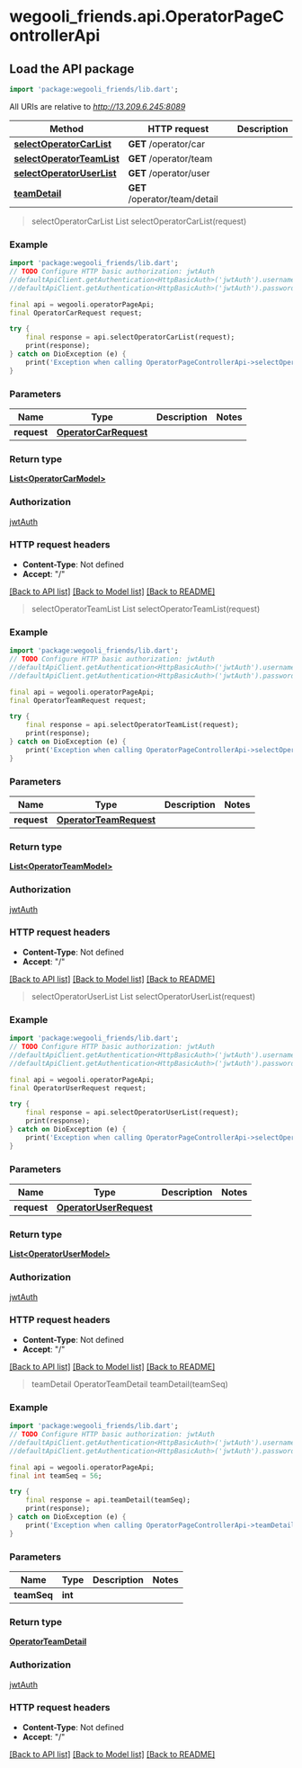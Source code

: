 # wegooli_friends.api.OperatorPageControllerApi

## Load the API package

```dart
import 'package:wegooli_friends/lib.dart';
```

All URIs are relative to *http://13.209.6.245:8089*

| Method                                                                            | HTTP request                  | Description |
| --------------------------------------------------------------------------------- | ----------------------------- | ----------- |
| [**selectOperatorCarList**](OperatorPageControllerApi.md#selectoperatorcarlist)   | **GET** /operator/car         |
| [**selectOperatorTeamList**](OperatorPageControllerApi.md#selectoperatorteamlist) | **GET** /operator/team        |
| [**selectOperatorUserList**](OperatorPageControllerApi.md#selectoperatoruserlist) | **GET** /operator/user        |
| [**teamDetail**](OperatorPageControllerApi.md#teamdetail)                         | **GET** /operator/team/detail |

> selectOperatorCarList
> List<OperatorCarModel> selectOperatorCarList(request)

### Example

```dart
import 'package:wegooli_friends/lib.dart';
// TODO Configure HTTP basic authorization: jwtAuth
//defaultApiClient.getAuthentication<HttpBasicAuth>('jwtAuth').username = 'YOUR_USERNAME'
//defaultApiClient.getAuthentication<HttpBasicAuth>('jwtAuth').password = 'YOUR_PASSWORD';

final api = wegooli.operatorPageApi;
final OperatorCarRequest request;

try {
    final response = api.selectOperatorCarList(request);
    print(response);
} catch on DioException (e) {
    print('Exception when calling OperatorPageControllerApi->selectOperatorCarList: $e\n');
}
```

### Parameters

| Name        | Type                          | Description | Notes |
| ----------- | ----------------------------- | ----------- | ----- |
| **request** | [**OperatorCarRequest**](.md) |             |

### Return type

[**List&lt;OperatorCarModel&gt;**](OperatorCarModel.md)

### Authorization

[jwtAuth](../README.md#jwtAuth)

### HTTP request headers

- **Content-Type**: Not defined
- **Accept**: "/"

[[Back to API list]](../README.md#documentation-for-api-endpoints)
[[Back to Model list]](../README.md#documentation-for-models)
[[Back to README]](../README.md)

> selectOperatorTeamList
> List<OperatorTeamModel> selectOperatorTeamList(request)

### Example

```dart
import 'package:wegooli_friends/lib.dart';
// TODO Configure HTTP basic authorization: jwtAuth
//defaultApiClient.getAuthentication<HttpBasicAuth>('jwtAuth').username = 'YOUR_USERNAME'
//defaultApiClient.getAuthentication<HttpBasicAuth>('jwtAuth').password = 'YOUR_PASSWORD';

final api = wegooli.operatorPageApi;
final OperatorTeamRequest request;

try {
    final response = api.selectOperatorTeamList(request);
    print(response);
} catch on DioException (e) {
    print('Exception when calling OperatorPageControllerApi->selectOperatorTeamList: $e\n');
}
```

### Parameters

| Name        | Type                           | Description | Notes |
| ----------- | ------------------------------ | ----------- | ----- |
| **request** | [**OperatorTeamRequest**](.md) |             |

### Return type

[**List&lt;OperatorTeamModel&gt;**](OperatorTeamModel.md)

### Authorization

[jwtAuth](../README.md#jwtAuth)

### HTTP request headers

- **Content-Type**: Not defined
- **Accept**: "/"

[[Back to API list]](../README.md#documentation-for-api-endpoints)
[[Back to Model list]](../README.md#documentation-for-models)
[[Back to README]](../README.md)

> selectOperatorUserList
> List<OperatorUserModel> selectOperatorUserList(request)

### Example

```dart
import 'package:wegooli_friends/lib.dart';
// TODO Configure HTTP basic authorization: jwtAuth
//defaultApiClient.getAuthentication<HttpBasicAuth>('jwtAuth').username = 'YOUR_USERNAME'
//defaultApiClient.getAuthentication<HttpBasicAuth>('jwtAuth').password = 'YOUR_PASSWORD';

final api = wegooli.operatorPageApi;
final OperatorUserRequest request;

try {
    final response = api.selectOperatorUserList(request);
    print(response);
} catch on DioException (e) {
    print('Exception when calling OperatorPageControllerApi->selectOperatorUserList: $e\n');
}
```

### Parameters

| Name        | Type                           | Description | Notes |
| ----------- | ------------------------------ | ----------- | ----- |
| **request** | [**OperatorUserRequest**](.md) |             |

### Return type

[**List&lt;OperatorUserModel&gt;**](OperatorUserModel.md)

### Authorization

[jwtAuth](../README.md#jwtAuth)

### HTTP request headers

- **Content-Type**: Not defined
- **Accept**: "/"

[[Back to API list]](../README.md#documentation-for-api-endpoints)
[[Back to Model list]](../README.md#documentation-for-models)
[[Back to README]](../README.md)

> teamDetail
> OperatorTeamDetail teamDetail(teamSeq)

### Example

```dart
import 'package:wegooli_friends/lib.dart';
// TODO Configure HTTP basic authorization: jwtAuth
//defaultApiClient.getAuthentication<HttpBasicAuth>('jwtAuth').username = 'YOUR_USERNAME'
//defaultApiClient.getAuthentication<HttpBasicAuth>('jwtAuth').password = 'YOUR_PASSWORD';

final api = wegooli.operatorPageApi;
final int teamSeq = 56;

try {
    final response = api.teamDetail(teamSeq);
    print(response);
} catch on DioException (e) {
    print('Exception when calling OperatorPageControllerApi->teamDetail: $e\n');
}
```

### Parameters

| Name        | Type    | Description | Notes |
| ----------- | ------- | ----------- | ----- |
| **teamSeq** | **int** |             |

### Return type

[**OperatorTeamDetail**](OperatorTeamDetail.md)

### Authorization

[jwtAuth](../README.md#jwtAuth)

### HTTP request headers

- **Content-Type**: Not defined
- **Accept**: "/"

[[Back to API list]](../README.md#documentation-for-api-endpoints)
[[Back to Model list]](../README.md#documentation-for-models)
[[Back to README]](../README.md)
